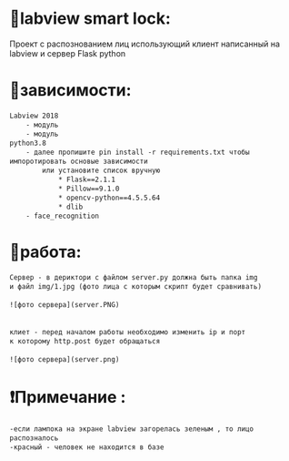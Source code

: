 # 🍪labview smart lock:
 Проект с распознованием лиц использующий клиент написанный на labview и сервер Flask python


# 🍪зависимости: 
    Labview 2018
        - модуль 
        - модуль
    python3.8
        - далее пропишите pin install -r requirements.txt чтобы импоротировать основые зависимости
            или установите список вручную 
                * Flask==2.1.1
                * Pillow==9.1.0
                * opencv-python==4.5.5.64
                * dlib
        - face_recognition


# 🍪работа:
    Сервер - в дериктори с файлом server.py должна быть папка img 
    и файл img/1.jpg (фото лица с которым скрипт будет сравнивать)

    ![фото сервера](server.PNG)


    клиет - перед началом работы необходимо изменить ip и порт 
    к которому http.post будет обращаться

    ![фото сервера](server.png)




# ❗Примечание :
    -если лампока на экране labview загорелась зеленым , то лицо распозналось 
    -красный - человек не находится в базе


